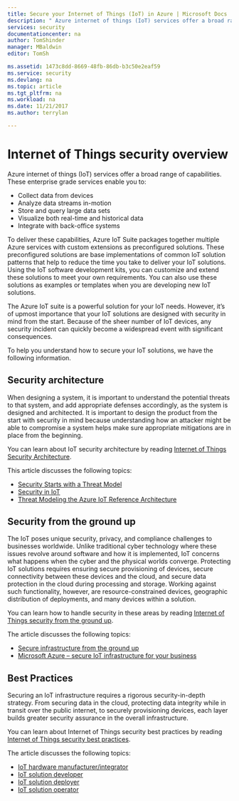 ```yaml
---
title: Secure your Internet of Things (IoT) in Azure | Microsoft Docs
description: " Azure internet of things (IoT) services offer a broad range of capabilities. This article helps you understand how to secure your IoT solutions in Azure. "
services: security
documentationcenter: na
author: TomShinder
manager: MBaldwin
editor: TomSh

ms.assetid: 1473c8dd-8669-48fb-86db-b3c50e2eaf59
ms.service: security
ms.devlang: na
ms.topic: article
ms.tgt_pltfrm: na
ms.workload: na
ms.date: 11/21/2017
ms.author: terrylan

---
```

# Internet of Things security overview
Azure internet of things (IoT) services offer a broad range of capabilities. These enterprise grade services enable you to:

* Collect data from devices
* Analyze data streams in-motion
* Store and query large data sets
* Visualize both real-time and historical data
* Integrate with back-office systems

To deliver these capabilities, Azure IoT Suite packages together multiple Azure services with custom extensions as preconfigured solutions. These preconfigured solutions are base implementations of common IoT solution patterns that help to reduce the time you take to deliver your IoT solutions. Using the IoT software development kits, you can customize and extend these solutions to meet your own requirements. You can also use these solutions as examples or templates when you are developing new IoT solutions.

The Azure IoT suite is a powerful solution for your IoT needs. However, it’s of upmost importance that your IoT solutions are designed with security in mind from the start. Because of the sheer number of IoT devices, any security incident can quickly become a widespread event with significant consequences.

To help you understand how to secure your IoT solutions, we have the following information.

## Security architecture
When designing a system, it is important to understand the potential threats to that system, and add appropriate defenses accordingly, as the system is designed and architected. It is important to design the product from the start with security in mind because understanding how an attacker might be able to compromise a system helps make sure appropriate mitigations are in place from the beginning.

You can learn about IoT security architecture by reading [Internet of Things Security Architecture](../iot-suite/iot-security-architecture.md).

This article discusses the following topics:

* [Security Starts with a Threat Model](../iot-suite/iot-security-architecture.md#security-starts-with-a-threat-model)
* [Security in IoT](../iot-suite/iot-security-architecture.md#security-in-iot)
* [Threat Modeling the Azure IoT Reference Architecture](../iot-suite/iot-security-architecture.md#threat-modeling-the-azure-iot-reference-architecture)

## Security from the ground up
The IoT poses unique security, privacy, and compliance challenges to businesses worldwide. Unlike traditional cyber technology where these issues revolve around software and how it is implemented, IoT concerns what happens when the cyber and the physical worlds converge. Protecting IoT solutions requires ensuring secure provisioning of devices, secure connectivity between these devices and the cloud, and secure data protection in the cloud during processing and storage. Working against such functionality, however, are resource-constrained devices, geographic distribution of deployments, and many devices within a solution.

You can learn how to handle security in these areas by reading [Internet of Things security from the ground up](../iot-suite/securing-iot-ground-up.md).

The article discusses the following topics:

* [Secure infrastructure from the ground up](../iot-suite/securing-iot-ground-up.md#secure-infrastructure-from-the-ground-up)
* [Microsoft Azure – secure IoT infrastructure for your business](../iot-suite/securing-iot-ground-up.md#microsoft-azure---secure-iot-infrastructure-for-your-business)

## Best Practices
Securing an IoT infrastructure requires a rigorous security-in-depth strategy. From securing data in the cloud, protecting data integrity while in transit over the public internet, to securely provisioning devices, each layer builds greater security assurance in the overall infrastructure.

You can learn about Internet of Things security best practices by reading [Internet of Things security best practices](../iot-suite/iot-security-best-practices.md).

The article discusses the following topics:

* [IoT hardware manufacturer/integrator](../iot-suite/iot-security-best-practices.md#iot-hardware-manufacturerintegrator)
* [IoT solution developer](../iot-suite/iot-security-best-practices.md#iot-solution-developer)
* [IoT solution deployer](../iot-suite/iot-security-best-practices.md#iot-solution-deployer)
* [IoT solution operator](../iot-suite/iot-security-best-practices.md#iot-solution-operator)
